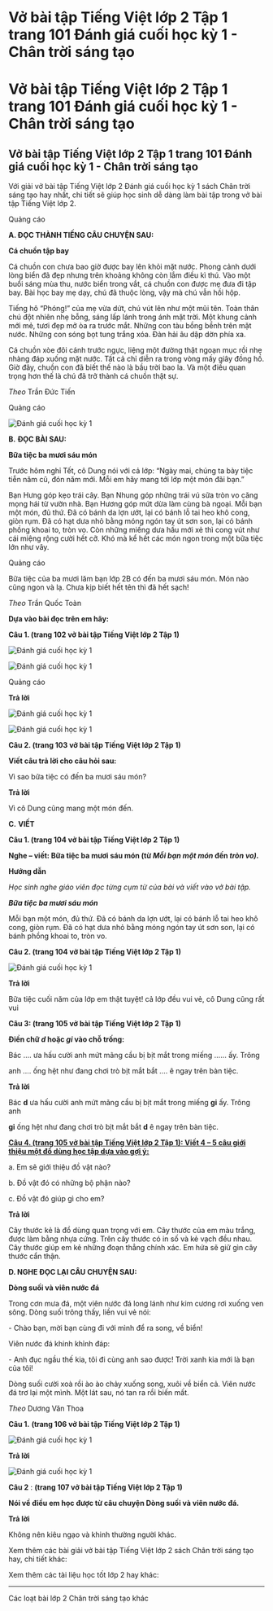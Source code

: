 # Vở bài tập Tiếng Việt lớp 2 Tập 1 trang 101 Đánh giá cuối học kỳ 1 - Chân trời sáng tạo

# Vở bài tập Tiếng Việt lớp 2 Tập 1 trang 101 Đánh giá cuối học kỳ 1 - Chân trời sáng tạo

## Vở bài tập Tiếng Việt lớp 2 Tập 1 trang 101 Đánh giá cuối học kỳ 1 - Chân trời sáng tạo

Với giải vở bài tập Tiếng Việt lớp 2 Đánh giá cuối học kỳ 1 sách Chân trời sáng tạo hay nhất, chi tiết sẽ giúp học sinh dễ dàng làm bài tập trong vở bài tập Tiếng Việt lớp 2.

Quảng cáo

**A. ĐỌC THÀNH TIẾNG CÂU CHUYỆN SAU:**

**Cá chuồn tập bay**

Cá chuồn con chưa bao giờ được bay lên khỏi mặt nước. Phong cảnh dưới lòng biển đã đẹp nhưng trên khoảng không còn lắm điều kì thú. Vào một buổi sáng mùa thu, nước biển trong vắt, cá chuồn con được mẹ đưa đi tập bay. Bài học bay mẹ dạy, chú đã thuộc lòng, vậy mà chú vẫn hồi hộp.

Tiếng hô “Phóng!” của mẹ vừa dứt, chú vút lên như một mũi tên. Toàn thân chú đột nhiên nhẹ bỗng, sáng lấp lánh trong ánh mặt trời. Một khung cảnh mới mẻ, tươi đẹp mở òa ra trước mắt. Những con tàu bồng bềnh trên mặt nước. Những con sóng bọt tung trắng xóa. Đàn hải âu dập dờn phía xa.

Cá chuồn xòe đôi cánh trước ngực, liệng một đường thật ngoạn mục rồi nhẹ nhàng đáp xuống mặt nước. Tất cả chỉ diễn ra trong vòng mấy giây đồng hồ. Giờ đây, chuồn con đã biết thế nào là bầu trời bao la. Và một điều quan trọng hơn thế là chú đã trở thành cá chuồn thật sự.

_Theo_ Trần Đức Tiến

Quảng cáo

![Đánh giá cuối học kỳ 1](https://vietjack.com/vbt-tieng-viet-2-ct/images/danh-gia-cuoi-hoc-ky-1.png)

**B.** **ĐỌC BÀI SAU:**

**Bữa tiệc ba mươi sáu món**

Trước hôm nghỉ Tết, cô Dung nói với cả lớp: “Ngày mai, chúng ta bày tiệc tiễn năm cũ, đón năm mới. Mỗi em hãy mang tới lớp một món đãi bạn.”

Bạn Hưng góp kẹo trái cây. Bạn Nhung góp những trái vú sữa tròn vo căng mọng hái từ vườn nhà. Bạn Hương góp mứt dừa làm cùng bà ngoại. Mỗi bạn một món, đủ thứ. Đã có bánh da lợn ướt, lại có bánh lỗ tai heo khô cong, giòn rụm. Đã có hạt dưa nhỏ bằng móng ngón tay út sơn son, lại có bánh phồng khoai to, tròn vo. Còn những miếng dưa hấu mới xẻ thì cong vút như cái miệng rộng cười hết cỡ. Khó mà kể hết các món ngon trong một bữa tiệc lớn như vây.

Quảng cáo

Bữa tiệc của ba mươi lăm bạn lớp 2B có đến ba mươi sáu món. Món nào cũng ngon và lạ. Chưa kịp biết hết tên thì đã hết sạch!

_Theo_ Trần Quốc Toàn

**Dựa vào bài đọc trên em hãy:**

**Câu 1. (trang 102 vở bài tập Tiếng Việt lớp 2 Tập 1)**

![Đánh giá cuối học kỳ 1](https://vietjack.com/vbt-tieng-viet-2-ct/images/danh-gia-cuoi-hoc-ky-1-1.png)

![Đánh giá cuối học kỳ 1](https://vietjack.com/vbt-tieng-viet-2-ct/images/danh-gia-cuoi-hoc-ky-1-2.png)

Quảng cáo

**Trả lời**

![Đánh giá cuối học kỳ 1](https://vietjack.com/vbt-tieng-viet-2-ct/images/danh-gia-cuoi-hoc-ky-1-3.png)

![Đánh giá cuối học kỳ 1](https://vietjack.com/vbt-tieng-viet-2-ct/images/danh-gia-cuoi-hoc-ky-1-4.png)

**Câu 2. (trang 103 vở bài tập Tiếng Việt lớp 2 Tập 1)**

**Viết câu trả lời cho câu hỏi sau:**

Vì sao bữa tiệc có đến ba mươi sáu món?

**Trả lời**

Vì cô Dung cũng mang một món đến.

**C.** **VIẾT**

**Câu 1. (trang 104 vở bài tập Tiếng Việt lớp 2 Tập 1)**

**Nghe – viết: Bữa tiệc ba mươi sáu món (từ _Mỗi bạn một món_ đến _tròn vo)._**

**Hướng dẫn**

_Học sinh nghe giáo viên đọc từng cụm từ của bài và viết vào vở bài tập._

**_Bữa tiệc ba mươi sáu món_**

Mỗi bạn một món, đủ thứ. Đã có bánh da lợn ướt, lại có bánh lỗ tai heo khô cong, giòn rụm. Đã có hạt dưa nhỏ bằng móng ngón tay út sơn son, lại có bánh phồng khoai to, tròn vo.

**Câu 2. (trang 104 vở bài tập Tiếng Việt lớp 2 Tập 1)**

![Đánh giá cuối học kỳ 1](https://vietjack.com/vbt-tieng-viet-2-ct/images/danh-gia-cuoi-hoc-ky-1-5.png)

**Trả lời**

Bữa tiệc cuối năm của lớp em thật tuyệt! cả lớp đều vui vẻ, cô Dung cũng rất vui 

**Câu 3: (trang 105 vở bài tập Tiếng Việt lớp 2 Tập 1)**

**Điền chữ _d_ hoặc _gi_ vào chỗ trống:**

Bác …. ưa hấu cười anh mứt mãng cầu bị bịt mắt trong miếng …… ấy. Trông 

anh …. ống hệt như đang chơi trò bịt mắt bắt …. ê ngay trên bàn tiệc.

**Trả lời**

Bác **d** ưa hấu cười anh mứt mãng cầu bị bịt mắt trong miếng **gi** ấy. Trông anh 

**gi** ống hệt như đang chơi trò bịt mắt bắt **d** ê ngay trên bàn tiệc.

[**Câu 4. (trang 105 vở bài tập Tiếng Việt lớp 2 Tập 1): Viết 4 – 5 câu giới thiệu một đồ dùng học tập dựa vào gợi ý:**](https://vietjack.com/vbt-tieng-viet-2-ct/viet-4-5-cau-gioi-thieu-mot-do-dung-hoc-tap-vm.jsp)

a. Em sẽ giới thiệu đồ vật nào?

b. Đồ vật đó có những bộ phận nào?

c. Đồ vật đó giúp gì cho em?

**Trả lời**

Cây thước kẻ là đồ dùng quan trọng với em. Cây thước của em màu trắng, được làm bằng nhựa cứng. Trên cây thước có in số và kẻ vạch đều nhau. Cây thước giúp em kẻ những đoạn thẳng chính xác. Em hứa sẽ giữ gìn cây thước cẩn thận.

**D. NGHE ĐỌC LẠI CÂU CHUYỆN SAU:**

**Dòng suối và viên nước đá**

Trong cơn mưa đá, một viên nước đá long lánh như kim cương rơi xuống ven sông. Dòng suối trông thấy, liền vui vẻ nói:

\- Chào bạn, mời bạn cùng đi với mình để ra song, về biển!

Viên nước đá khinh khỉnh đáp:

\- Anh đục ngầu thế kia, tôi đi cùng anh sao được! Trời xanh kia mới là bạn của tôi!

Dòng suối cười xoà rồi ào ào chảy xuống song, xuôi về biển cả. Viên nước đá trơ lại một mình. Một lát sau, nó tan ra rồi biến mất.

_Theo_ Dương Văn Thoa

**Câu 1.** **(trang 106 vở bài tập Tiếng Việt lớp 2 Tập 1)**

![Đánh giá cuối học kỳ 1](https://vietjack.com/vbt-tieng-viet-2-ct/images/danh-gia-cuoi-hoc-ky-1-6.png)

**Trả lời**

![Đánh giá cuối học kỳ 1](https://vietjack.com/vbt-tieng-viet-2-ct/images/danh-gia-cuoi-hoc-ky-1-7.png)

**Câu 2** : **(trang 107 vở bài tập Tiếng Việt lớp 2 Tập 1)**

**Nói về điều em học được từ câu chuyện Dòng suối và viên nước đá.**

**Trả lời**

Không nên kiêu ngạo và khinh thường người khác.

Xem thêm các bài giải vở bài tập Tiếng Việt lớp 2 sách Chân trời sáng tạo hay, chi tiết khác:

Xem thêm các tài liệu học tốt lớp 2 hay khác:

* * *

Các loạt bài lớp 2 Chân trời sáng tạo khác
